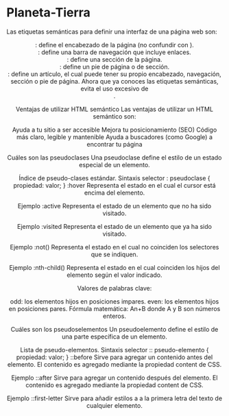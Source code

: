 # Planeta-Tierra

Las etiquetas semánticas para definir una interfaz de una página web son:

<header>: define el encabezado de la página (no confundir con <head>).
<nav>: define una barra de navegación que incluye enlaces.
<section>: define una sección de la página.
<footer>: define un pie de página o de sección.
<article>: define un artículo, el cual puede tener su propio encabezado, navegación, sección o pie de página.
Ahora que ya conoces las etiquetas semánticas, evita el uso excesivo de <div>.

Ventajas de utilizar HTML semántico
Las ventajas de utilizar un HTML semántico son:

Ayuda a tu sitio a ser accesible
Mejora tu posicionamiento (SEO)
Código más claro, legible y mantenible
Ayuda a buscadores (como Google) a encontrar tu página

Cuáles son las pseudoclases
Una pseudoclase define el estilo de un estado especial de un elemento.

Índice de pseudo-clases estándar.
Sintaxis
selector : pseudoclase { 
    propiedad: valor;
}
:hover
Representa el estado en el cual el cursor está encima del elemento.

Ejemplo
:active
Representa el estado de un elemento que no ha sido visitado.

Ejemplo
:visited
Representa el estado de un elemento que ya ha sido visitado.

Ejemplo
:not()
Representa el estado en el cual no coinciden los selectores que se indiquen.

Ejemplo
:nth-child()
Representa el estado en el cual coinciden los hijos del elemento según el valor indicado.

Valores de palabras clave:

odd: los elementos hijos en posiciones impares.
even: los elementos hijos en posiciones pares.
Fórmula matemática: An+B donde A y B son números enteros.

Cuáles son los pseudoselementos
Un pseudoelemento define el estilo de una parte específica de un elemento.

Lista de pseudo-elementos.
Sintaxis
selector :: pseudo-elemento { 
    propiedad: valor;
}
::before
Sirve para agregar un contenido antes del elemento. El contenido es agregado mediante la propiedad content de CSS.

Ejemplo
::after
Sirve para agregar un contenido después del elemento. El contenido es agregado mediante la propiedad content de CSS.

Ejemplo
::first-letter
Sirve para añadir estilos a a la primera letra del texto de cualquier elemento.

